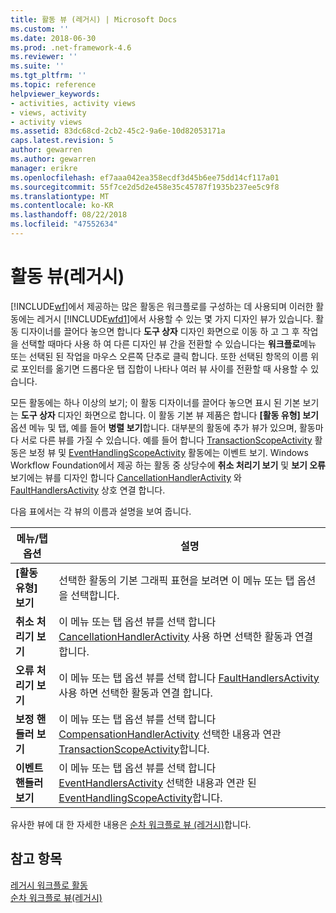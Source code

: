 ```yaml
---
title: 활동 뷰 (레거시) | Microsoft Docs
ms.custom: ''
ms.date: 2018-06-30
ms.prod: .net-framework-4.6
ms.reviewer: ''
ms.suite: ''
ms.tgt_pltfrm: ''
ms.topic: reference
helpviewer_keywords:
- activities, activity views
- views, activity
- activity views
ms.assetid: 83dc68cd-2cb2-45c2-9a6e-10d82053171a
caps.latest.revision: 5
author: gewarren
ms.author: gewarren
manager: erikre
ms.openlocfilehash: ef7aaa042ea358ecdf3d45b6ee75dd14cf117a01
ms.sourcegitcommit: 55f7ce2d5d2e458e35c45787f1935b237ee5c9f8
ms.translationtype: MT
ms.contentlocale: ko-KR
ms.lasthandoff: 08/22/2018
ms.locfileid: "47552634"
---
```

# <a name="activity-views-legacy"></a>활동 뷰(레거시)
[!INCLUDE[wf](../includes/wf-md.md)]에서 제공하는 많은 활동은 워크플로를 구성하는 데 사용되며 이러한 활동에는 레거시 [!INCLUDE[wfd1](../includes/wfd1-md.md)]에서 사용할 수 있는 몇 가지 디자인 뷰가 있습니다. 활동 디자이너를 끌어다 놓으면 합니다 **도구 상자** 디자인 화면으로 이동 하 고 그 후 작업을 선택할 때마다 사용 하 여 다른 디자인 뷰 간을 전환할 수 있습니다는 **워크플로**메뉴 또는 선택된 된 작업을 마우스 오른쪽 단추로 클릭 합니다. 또한 선택된 항목의 이름 위로 포인터를 옮기면 드롭다운 탭 집합이 나타나 여러 뷰 사이를 전환할 때 사용할 수 있습니다.  
  
 모든 활동에는 하나 이상의 보기; 이 활동 디자이너를 끌어다 놓으면 표시 된 기본 보기는 **도구 상자** 디자인 화면으로 합니다. 이 활동 기본 뷰 제품은 합니다 **[활동 유형] 보기** 옵션 메뉴 및 탭, 예를 들어 **병렬 보기**합니다. 대부분의 활동에 추가 뷰가 있으며, 활동마다 서로 다른 뷰를 가질 수 있습니다. 예를 들어 합니다 [TransactionScopeActivity](http://go.microsoft.com/fwlink?LinkID=65093) 활동은 보정 뷰 및 [EventHandlingScopeActivity](http://go.microsoft.com/fwlink?LinkID=65030) 활동에는 이벤트 보기. Windows Workflow Foundation에서 제공 하는 활동 중 상당수에 **취소 처리기 보기** 및 **보기 오류** 보기에는 뷰를 디자인 합니다 [CancellationHandlerActivity](http://go.microsoft.com/fwlink?LinkID=65050) 와 [FaultHandlersActivity](http://go.microsoft.com/fwlink?LinkID=65055) 상호 연결 합니다.  
  
 다음 표에서는 각 뷰의 이름과 설명을 보여 줍니다.  
  
|메뉴/탭 옵션|설명|  
|----------------------|-----------------|  
|**[활동 유형] 보기**|선택한 활동의 기본 그래픽 표현을 보려면 이 메뉴 또는 탭 옵션을 선택합니다.|  
|**취소 처리기 보기**|이 메뉴 또는 탭 옵션 뷰를 선택 합니다 [CancellationHandlerActivity](http://go.microsoft.com/fwlink?LinkID=65050) 사용 하면 선택한 활동과 연결 합니다.|  
|**오류 처리기 보기**|이 메뉴 또는 탭 옵션 뷰를 선택 합니다 [FaultHandlersActivity](http://go.microsoft.com/fwlink?LinkID=65055) 사용 하면 선택한 활동과 연결 합니다.|  
|**보정 핸들러 보기**|이 메뉴 또는 탭 옵션 뷰를 선택 합니다 [CompensationHandlerActivity](http://go.microsoft.com/fwlink?LinkID=65053) 선택한 내용과 연관 [TransactionScopeActivity](http://go.microsoft.com/fwlink?LinkID=65093)합니다.|  
|**이벤트 핸들러 보기**|이 메뉴 또는 탭 옵션 뷰를 선택 합니다 [EventHandlersActivity](http://go.microsoft.com/fwlink?LinkID=65018) 선택한 내용과 연관 된 [EventHandlingScopeActivity](http://go.microsoft.com/fwlink?LinkID=65030)합니다.|  
  
 유사한 뷰에 대 한 자세한 내용은 [순차 워크플로 뷰 (레거시)](../workflow-designer/sequential-workflow-views-legacy.md)합니다.  
  
## <a name="see-also"></a>참고 항목  
 [레거시 워크플로 활동](../workflow-designer/legacy-workflow-activities.md)   
 [순차 워크플로 뷰(레거시)](../workflow-designer/sequential-workflow-views-legacy.md)
